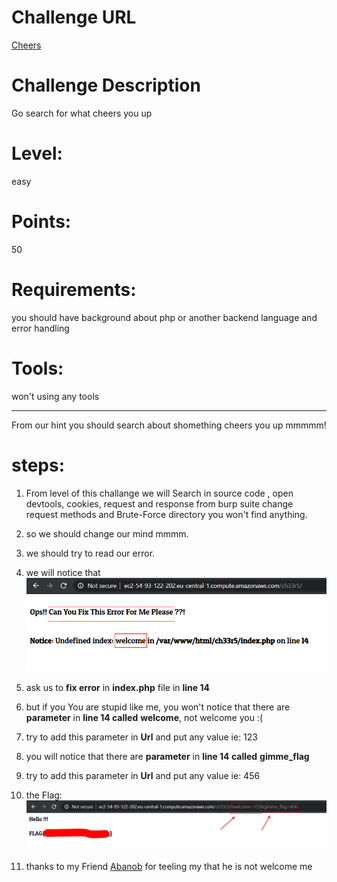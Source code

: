 Challenge URL
===============
[Cheers](https://cybertalents.com/challenges/web/cheers)

Challenge Description
===============
Go search for what cheers you up

Level:
===============
easy

Points:
===============
50

Requirements: 
===============
you should have background about php or another backend language and error handling 

Tools:
===============
won't using any tools

___

From our hint you should search about shomething cheers you up mmmmm!
# steps:
1. From level of this challange we will Search in source code , open devtools, cookies, request and response from burp suite change request methods and Brute-Force directory you won't find anything.

2. so we should change our mind mmmm.

3. we should try to read our error.

4. we will notice that ![](images/Cheers/Cheers_error.png)

5. ask us to **fix error** in **index.php** file in **line 14**

6. but if you You are stupid like me, you won't notice that there are **parameter** in **line 14 called** **welcome**, not welcome you :(

7. try to add this parameter in **Url** and put any value ie: 123

8.  you will notice that there are **parameter** in **line 14 called** **gimme_flag**

9. try to add this parameter in **Url** and put any value ie: 456

10. the Flag: ![](images/Cheers/flag.png)

11. thanks to my Friend [Abanob](https://www.facebook.com/Abanob.Medhaat) for teeling my that he is not welcome me


